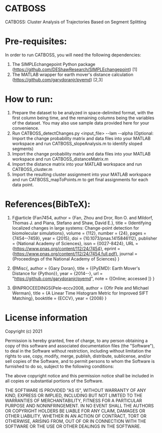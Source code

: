# CATBOSS

CATBOSS: Cluster Analysis of Trajectories Based on Segment Splitting

# Pre-requisites:

In order to run CATBOSS, you will need the following dependencies:
1. The SIMPLEchangepoint Python package (https://github.com/DEShawResearch/SIMPLEchangepoint) [1]
2. The MATLAB wrapper for earth mover's distance calculation (https://github.com/garydoranjr/pyemd) [2,3]

# How to run:
1. Prepare the dataset to be analyzed in space-delimited format, with the first column being time, and the remaining columns being the variables of the dataset. You may also use sample data provided here for your convenience.
2. Run CATBOSS_detectChanges.py <input_file> --lam <lambda value> --alpha <alpha value>
(Optional: Import the change probability matrix and data files into your MATLAB workspace and run CATBOSS_slopeAnalysis.m to identify sloped segments)
3. Import the change probability matrix and data files into your MATLAB workspace and run CATBOSS_distanceMatrix.m
4. Import the distance matrix into your MATLAB workspace and run CATBOSS_cluster.m
5. Import the resulting cluster assignment into your MATLAB workspace and run CATBOSS_mapToPoints.m to get final assignments for each data point.

# References(BibTeX):
1. F@article {Fan7454,
	author = {Fan, Zhou and Dror, Ron O. and Mildorf, Thomas J. and Piana, Stefano and Shaw, David E.},
	title = {Identifying localized changes in large systems: Change-point detection for biomolecular simulations},
	volume = {112},
	number = {24},
	pages = {7454--7459},
	year = {2015},
	doi = {10.1073/pnas.1415846112},
	publisher = {National Academy of Sciences},
	issn = {0027-8424},
	URL = {https://www.pnas.org/content/112/24/7454},
	eprint = {https://www.pnas.org/content/112/24/7454.full.pdf},
	journal = {Proceedings of the National Academy of Sciences}
}

2. @Misc{,
  author =    {Gary Doran},
  title =     {{PyEMD}: Earth Mover's Distance for {Python}},
  year =      {2014--},
  url = "https://github.com/garydoranjr/pyemd",
  note = {[Online; accessed <today>]}
}
  
3. @INPROCEEDINGS{Pele-eccv2008,
author = {Ofir Pele and Michael Werman},
title = {A Linear Time Histogram Metric for Improved SIFT Matching},
booktitle = {ECCV},
year = {2008}
}

# License information

Copyright (c) 2021

Permission is hereby granted, free of charge, to any person obtaining a copy
of this software and associated documentation files (the "Software"), to deal
in the Software without restriction, including without limitation the rights
to use, copy, modify, merge, publish, distribute, sublicense, and/or sell
copies of the Software, and to permit persons to whom the Software is
furnished to do so, subject to the following conditions:

The above copyright notice and this permission notice shall be included in all
copies or substantial portions of the Software.

THE SOFTWARE IS PROVIDED "AS IS", WITHOUT WARRANTY OF ANY KIND, EXPRESS OR
IMPLIED, INCLUDING BUT NOT LIMITED TO THE WARRANTIES OF MERCHANTABILITY,
FITNESS FOR A PARTICULAR PURPOSE AND NONINFRINGEMENT. IN NO EVENT SHALL THE
AUTHORS OR COPYRIGHT HOLDERS BE LIABLE FOR ANY CLAIM, DAMAGES OR OTHER
LIABILITY, WHETHER IN AN ACTION OF CONTRACT, TORT OR OTHERWISE, ARISING FROM,
OUT OF OR IN CONNECTION WITH THE SOFTWARE OR THE USE OR OTHER DEALINGS IN THE
SOFTWARE.
